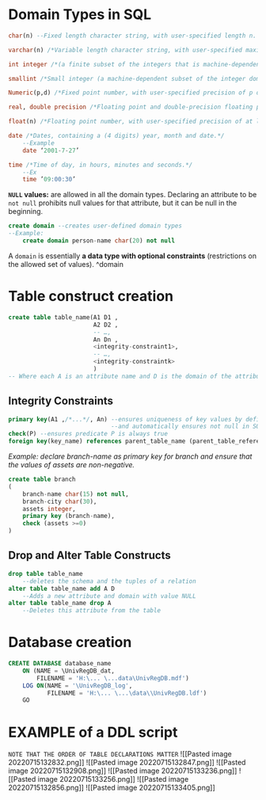 # Domain Types in SQL
```sql
char(n) --Fixed length character string, with user-specified length n.

varchar(n) /*Variable length character string, with user-specified maximum length n.*/

int integer /*(a finite subset of the integers that is machine-dependent).*/

smallint /*Small integer (a machine-dependent subset of the integer domain type).*/

Numeric(p,d) /*Fixed point number, with user-specified precision of p digits, with d digits to the right of decimal point.*/

real, double precision /*Floating point and double-precision floating point numbers, with machine-dependent precision.*/

float(n) /*Floating point number, with user-specified precision of at least n digits.*/

date /*Dates, containing a (4 digits) year, month and date.*/
	--Example
	date ‘2001-7-27’

time /*Time of day, in hours, minutes and seconds.*/
	--Ex
	time ’09:00:30’
```

**`NULL` values:**  are allowed in all the domain types. Declaring an attribute to be `not null` prohibits null values for that attribute, but it can be null in the beginning.

```sql
create domain --creates user-defined domain types
--Example:
	create domain person-name char(20) not null
```
A `domain` is essentially **a data type with optional constraints** (restrictions on the allowed set of values). ^domain
# Table construct creation
```sql
create table table_name(A1 D1 ,
						A2 D2 ,
						-- …,
						An Dn ,
						<integrity-constraint1>,
						-- …,
						<integrity-constraintk>
						)
-- Where each A is an attribute name and D is the domain of the attribute
```

## Integrity Constraints
```sql
primary key(A1 ,/*...*/, An) --ensures uniqueness of key values by definition
							 --and automatically ensures not null in SQL-92
check(P) --ensures predicate P is always true
foreign key(key_name) references parent_table_name (parent_table_referenced_primary_key)
```

*Example: declare branch-name as primary key for branch and ensure that the values of assets are non-negative.*
```sql
create table branch
(
	branch-name char(15) not null,
	branch-city char(30),
	assets integer,
	primary key (branch-name),
	check (assets >=0) 
)
```

## Drop and Alter Table Constructs
```sql
drop table table_name
	--deletes the schema and the tuples of a relation
alter table table_name add A D
	--Adds a new attribute and domain with value NULL
alter table table_name drop A
	--Deletes this attribute from the table
```

# Database creation
```sql
CREATE DATABASE database_name
	ON (NAME = \UnivRegDB_dat,
		FILENAME = 'H:\... \...data\UnivRegDB.mdf')
	LOG ON(NAME = '\UnivRegDB_log',
		   FILENAME = 'H:\... \...\data\\UnivRegDB.ldf')
	GO
```

# EXAMPLE of a DDL script
`NOTE THAT THE ORDER OF TABLE DECLARATIONS MATTER`
![[Pasted image 20220715132832.png]]
![[Pasted image 20220715132847.png]]
![[Pasted image 20220715132908.png]]
![[Pasted image 20220715133236.png]]
![[Pasted image 20220715133256.png]]
![[Pasted image 20220715132856.png]]
![[Pasted image 20220715133405.png]]